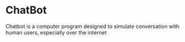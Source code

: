 # ChatBot
Chatbot is a  computer program designed to simulate conversation with human users, especially over the internet
